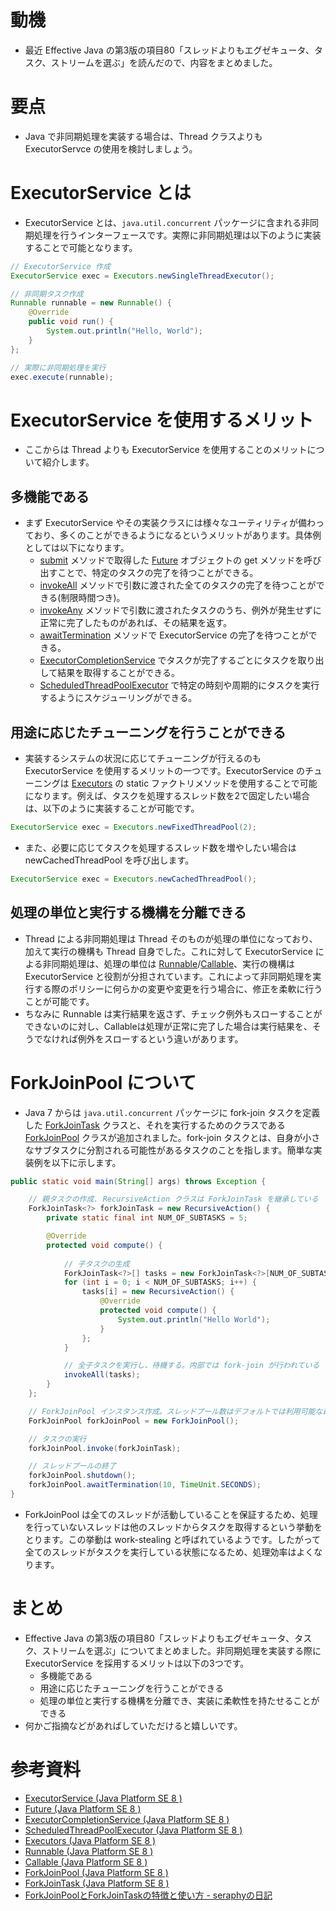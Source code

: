 # 動機
- 最近 Effective Java の第3版の項目80「スレッドよりもエグゼキュータ、タスク、ストリームを選ぶ」を読んだので、内容をまとめました。

# 要点
- Java で非同期処理を実装する場合は、Thread クラスよりも ExecutorServce の使用を検討しましょう。

# ExecutorService とは
- ExecutorService とは、`java.util.concurrent` パッケージに含まれる非同期処理を行うインターフェースです。実際に非同期処理は以下のように実装することで可能となります。

```java
// ExecutorService 作成
ExecutorService exec = Executors.newSingleThreadExecutor();

// 非同期タスク作成
Runnable runnable = new Runnable() {
    @Override
    public void run() {
        System.out.println("Hello, World");
    }
};

// 実際に非同期処理を実行
exec.execute(runnable);
```

# ExecutorService を使用するメリット
- ここからは Thread よりも ExecutorService を使用することのメリットについて紹介します。

## 多機能である
- まず ExecutorService やその実装クラスには様々なユーティリティが備わっており、多くのことができるようになるというメリットがあります。具体例としては以下になります。
  - [submit](https://docs.oracle.com/javase/jp/8/docs/api/java/util/concurrent/ExecutorService.html#submit-java.lang.Runnable-) メソッドで取得した [Future](https://docs.oracle.com/javase/jp/8/docs/api/java/util/concurrent/Future.html) オブジェクトの get メソッドを呼び出すことで、特定のタスクの完了を待つことができる。
  - [invokeAll](https://docs.oracle.com/javase/jp/8/docs/api/java/util/concurrent/ExecutorService.html#invokeAll-java.util.Collection-long-java.util.concurrent.TimeUnit-) メソッドで引数に渡された全てのタスクの完了を待つことができる(制限時間つき)。
  - [invokeAny](https://docs.oracle.com/javase/jp/8/docs/api/java/util/concurrent/ExecutorService.html#invokeAny-java.util.Collection-) メソッドで引数に渡されたタスクのうち、例外が発生せずに正常に完了したものがあれば、その結果を返す。
  - [awaitTermination](https://docs.oracle.com/javase/jp/8/docs/api/java/util/concurrent/ExecutorService.html#awaitTermination-long-java.util.concurrent.TimeUnit-) メソッドで ExecutorService の完了を待つことができる。
  - [ExecutorCompletionService](https://docs.oracle.com/javase/jp/8/docs/api/java/util/concurrent/ExecutorCompletionService.html) でタスクが完了するごとにタスクを取り出して結果を取得することができる。
  - [ScheduledThreadPoolExecutor](https://docs.oracle.com/javase/jp/8/docs/api/java/util/concurrent/ScheduledThreadPoolExecutor.html) で特定の時刻や周期的にタスクを実行するようにスケジューリングができる。

## 用途に応じたチューニングを行うことができる
- 実装するシステムの状況に応じてチューニングが行えるのも ExecutorService を使用するメリットの一つです。ExecutorService のチューニングは [Executors](https://docs.oracle.com/javase/jp/8/docs/api/java/util/concurrent/Executors.html) の static ファクトリメソッドを使用することで可能になります。例えば、タスクを処理するスレッド数を2で固定したい場合は、以下のように実装することが可能です。

```java
ExecutorService exec = Executors.newFixedThreadPool(2);
```

- また、必要に応じてタスクを処理するスレッド数を増やしたい場合は newCachedThreadPool を呼び出します。

```java
ExecutorService exec = Executors.newCachedThreadPool();
```

## 処理の単位と実行する機構を分離できる
- Thread による非同期処理は Thread そのものが処理の単位になっており、加えて実行の機構も Thread 自身でした。これに対して ExecutorService による非同期処理は、処理の単位は [Runnable](https://docs.oracle.com/javase/jp/8/docs/api/java/lang/Runnable.html)/[Callable](https://docs.oracle.com/javase/jp/8/docs/api/java/util/concurrent/Callable.html)、実行の機構は ExecutorService と役割が分担されています。これによって非同期処理を実行する際のポリシーに何らかの変更や変更を行う場合に、修正を柔軟に行うことが可能です。
- ちなみに Runnable は実行結果を返さず、チェック例外もスローすることができないのに対し、Callableは処理が正常に完了した場合は実行結果を、そうでなければ例外をスローするという違いがあります。

# ForkJoinPool について
- Java 7 からは `java.util.concurrent` パッケージに fork-join タスクを定義した [ForkJoinTask](https://docs.oracle.com/javase/jp/8/docs/api/java/util/concurrent/ForkJoinTask.html) クラスと、それを実行するためのクラスである [ForkJoinPool](https://docs.oracle.com/javase/jp/8/docs/api/java/util/concurrent/ForkJoinPool.html) クラスが追加されました。fork-join タスクとは、自身が小さなサブタスクに分割される可能性があるタスクのことを指します。簡単な実装例を以下に示します。

```java
public static void main(String[] args) throws Exception {

    // 親タスクの作成. RecursiveAction クラスは ForkJoinTask を継承している
    ForkJoinTask<?> forkJoinTask = new RecursiveAction() {
        private static final int NUM_OF_SUBTASKS = 5;

        @Override
        protected void compute() {
            
            // 子タスクの生成
            ForkJoinTask<?>[] tasks = new ForkJoinTask<?>[NUM_OF_SUBTASKS];
            for (int i = 0; i < NUM_OF_SUBTASKS; i++) {
                tasks[i] = new RecursiveAction() {
                    @Override
                    protected void compute() {
                        System.out.println("Hello World");
                    }
                };
            }

            // 全子タスクを実行し、待機する。内部では fork-join が行われている
            invokeAll(tasks);
        }
    };

    // ForkJoinPool インスタンス作成。スレッドプール数はデフォルトでは利用可能な最大プロセッサ数。
    ForkJoinPool forkJoinPool = new ForkJoinPool();

    // タスクの実行
    forkJoinPool.invoke(forkJoinTask);

    // スレッドプールの終了
    forkJoinPool.shutdown();
    forkJoinPool.awaitTermination(10, TimeUnit.SECONDS);
}
```
- ForkJoinPool は全てのスレッドが活動していることを保証するため、処理を行っていないスレッドは他のスレッドからタスクを取得するという挙動をとります。この挙動は work-stealing と呼ばれているようです。したがって全てのスレッドがタスクを実行している状態になるため、処理効率はよくなります。

# まとめ
- Effective Java の第3版の項目80「スレッドよりもエグゼキュータ、タスク、ストリームを選ぶ」についてまとめました。非同期処理を実装する際に ExecutorService を採用するメリットは以下の3つです。
  - 多機能である
  - 用途に応じたチューニングを行うことができる
  - 処理の単位と実行する機構を分離でき、実装に柔軟性を持たせることができる
- 何かご指摘などがあればしていただけると嬉しいです。

# 参考資料
- [ExecutorService (Java Platform SE 8 )](https://docs.oracle.com/javase/jp/8/docs/api/java/util/concurrent/ExecutorService.html#awaitTermination-long-java.util.concurrent.TimeUnit-)
- [Future (Java Platform SE 8 )](https://docs.oracle.com/javase/jp/8/docs/api/java/util/concurrent/Future.html)
- [ExecutorCompletionService (Java Platform SE 8 )](https://docs.oracle.com/javase/jp/8/docs/api/java/util/concurrent/ExecutorCompletionService.html)
- [ScheduledThreadPoolExecutor (Java Platform SE 8 )](https://docs.oracle.com/javase/jp/8/docs/api/java/util/concurrent/ScheduledThreadPoolExecutor.html)
- [Executors (Java Platform SE 8 )](https://docs.oracle.com/javase/jp/8/docs/api/java/util/concurrent/Executors.html)
- [Runnable (Java Platform SE 8 )](https://docs.oracle.com/javase/jp/8/docs/api/java/lang/Runnable.html)
- [Callable (Java Platform SE 8 )](https://docs.oracle.com/javase/jp/8/docs/api/java/util/concurrent/Callable.html)
- [ForkJoinPool (Java Platform SE 8 )](https://docs.oracle.com/javase/jp/8/docs/api/java/util/concurrent/ForkJoinPool.html)
- [ForkJoinTask (Java Platform SE 8 )](https://docs.oracle.com/javase/jp/8/docs/api/java/util/concurrent/ForkJoinTask.html)
- [ForkJoinPoolとForkJoinTaskの特徴と使い方 - seraphyの日記](https://seraphy.hatenablog.com/entry/20140504/p1)

